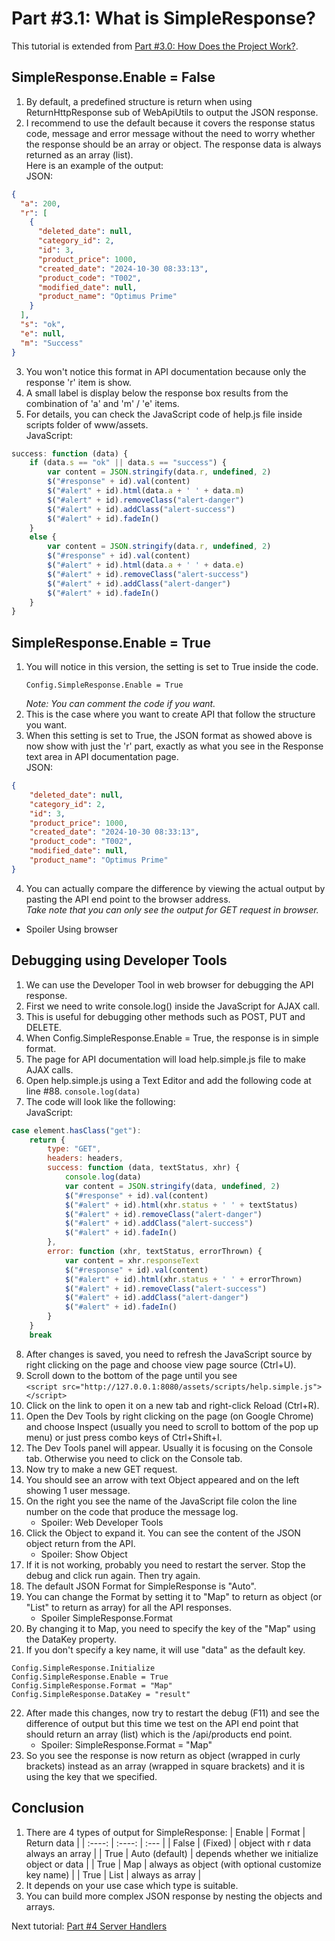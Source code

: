 # Part #3.1: What is SimpleResponse?

This tutorial is extended from [Part #3.0: How Does the Project Work?](https://github.com/pyhoon/web-api-server-tutorial/blob/main/Part%20%233.0%20How%20Does%20the%20Project%20Work.md).

## SimpleResponse.Enable = False

1. By default, a predefined structure is return when using ReturnHttpResponse sub of WebApiUtils to output the JSON response.
2. I recommend to use the default because it covers the response status code, message and error message without the need to worry whether the response should be an array or object. The response data is always returned as an array (list). \
Here is an example of the output: \
JSON:
```JSON
{
  "a": 200,
  "r": [
    {
      "deleted_date": null,
      "category_id": 2,
      "id": 3,
      "product_price": 1000,
      "created_date": "2024-10-30 08:33:13",
      "product_code": "T002",
      "modified_date": null,
      "product_name": "Optimus Prime"
    }
  ],
  "s": "ok",
  "e": null,
  "m": "Success"
}
```
3. You won't notice this format in API documentation because only the response 'r' item is show.
4. A small label is display below the response box results from the combination of 'a' and 'm' / 'e' items.
5. For details, you can check the JavaScript code of help.js file inside scripts folder of www/assets. \
JavaScript:
```JavaScript
success: function (data) {
    if (data.s == "ok" || data.s == "success") {
        var content = JSON.stringify(data.r, undefined, 2)
        $("#response" + id).val(content)
        $("#alert" + id).html(data.a + ' ' + data.m)
        $("#alert" + id).removeClass("alert-danger")
        $("#alert" + id).addClass("alert-success")
        $("#alert" + id).fadeIn()
    }
    else {
        var content = JSON.stringify(data.r, undefined, 2)
        $("#response" + id).val(content)
        $("#alert" + id).html(data.a + ' ' + data.e)
        $("#alert" + id).removeClass("alert-success")
        $("#alert" + id).addClass("alert-danger")
        $("#alert" + id).fadeIn()
    }
}
```

## SimpleResponse.Enable = True
1. You will notice in this version, the setting is set to True inside the code.
   ```B4X
   Config.SimpleResponse.Enable = True
   ```
   *Note: You can comment the code if you want.*
2. This is the case where you want to create API that follow the structure you want.
3. When this setting is set to True, the JSON format as showed above is now show with just the 'r' part, exactly as what you see in the Response text area in API documentation page. \
JSON:
```JSON
{
    "deleted_date": null,
    "category_id": 2,
    "id": 3,
    "product_price": 1000,
    "created_date": "2024-10-30 08:33:13",
    "product_code": "T002",
    "modified_date": null,
    "product_name": "Optimus Prime"
}
```
4. You can actually compare the difference by viewing the actual output by pasting the API end point to the browser address. \
   *Take note that you can only see the output for GET request in browser.*
* Spoiler Using browser

## Debugging using Developer Tools
1. We can use the Developer Tool in web browser for debugging the API response.
2. First we need to write console.log() inside the JavaScript for AJAX call.
3. This is useful for debugging other methods such as POST, PUT and DELETE.
4. When Config.SimpleResponse.Enable = True, the response is in simple format.
5. The page for API documentation will load help.simple.js file to make AJAX calls.
6. Open help.simple.js using a Text Editor and add the following code at line #88.
```console.log(data)```
7. The code will look like the following: \
JavaScript:
```JavaScript
case element.hasClass("get"):
    return {
        type: "GET",
        headers: headers,
        success: function (data, textStatus, xhr) {
            console.log(data)
            var content = JSON.stringify(data, undefined, 2)
            $("#response" + id).val(content)
            $("#alert" + id).html(xhr.status + ' ' + textStatus)
            $("#alert" + id).removeClass("alert-danger")
            $("#alert" + id).addClass("alert-success")
            $("#alert" + id).fadeIn()
        },
        error: function (xhr, textStatus, errorThrown) {
            var content = xhr.responseText
            $("#response" + id).val(content)
            $("#alert" + id).html(xhr.status + ' ' + errorThrown)
            $("#alert" + id).removeClass("alert-success")
            $("#alert" + id).addClass("alert-danger")
            $("#alert" + id).fadeIn()
        }
    }
    break
```
8. After changes is saved, you need to refresh the JavaScript source by right clicking on the page and choose view page source (Ctrl+U).
9. Scroll down to the bottom of the page until you see \
```<script src="http://127.0.0.1:8080/assets/scripts/help.simple.js"></script>```
10. Click on the link to open it on a new tab and right-click Reload (Ctrl+R).
11. Open the Dev Tools by right clicking on the page (on Google Chrome) and choose Inspect (usually you need to scroll to bottom of the pop up menu) or just press combo keys of Ctrl+Shift+I.
12. The Dev Tools panel will appear. Usually it is focusing on the Console tab. Otherwise you need to click on the Console tab.
13. Now try to make a new GET request.
14. You should see an arrow with text Object appeared and on the left showing 1 user message.
15. On the right you see the name of the JavaScript file colon the line number on the code that produce the message log.
    * Spoiler: Web Developer Tools
16. Click the Object to expand it. You can see the content of the JSON object return from the API.
    * Spoiler: Show Object
17. If it is not working, probably you need to restart the server. Stop the debug and click run again. Then try again.
18. The default JSON Format for SimpleResponse is "Auto".
19. You can change the Format by setting it to "Map" to return as object (or "List" to return as array) for all the API responses.
    * Spoiler SimpleResponse.Format
21. By changing it to Map, you need to specify the key of the "Map" using the DataKey property.
22. If you don't specify a key name, it will use "data" as the default key.
```B4X
Config.SimpleResponse.Initialize
Config.SimpleResponse.Enable = True
Config.SimpleResponse.Format = "Map"
Config.SimpleResponse.DataKey = "result"
```
22. After made this changes, now try to restart the debug (F11) and see the difference of output but this time we test on the API end point that should return an array (list) which is the /api/products end point.
    * Spoiler: SimpleResponse.Format = "Map"
24. So you see the response is now return as object (wrapped in curly brackets) instead as an array (wrapped in square brackets) and it is using the key that we specified.

## Conclusion

1. There are 4 types of output for SimpleResponse:
| Enable | Format	| Return data |
| :----: | :----: | :--- |
| False | (Fixed) | object with r data always an array |
| True | Auto (default) | depends whether we initialize object or data |
| True | Map | always as object (with optional customize key name) |
| True | List |	always as array |
3. It depends on your use case which type is suitable.
4. You can build more complex JSON response by nesting the objects and arrays.

Next tutorial: [Part #4 Server Handlers](https://github.com/pyhoon/web-api-server-tutorial/blob/main/Part%20%234%20Server%20Handlers.md)
